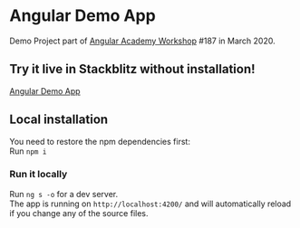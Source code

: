 # Angular Demo App

Demo Project part of <a href="https://angular.ac" target="_blank">Angular Academy Workshop</a> #187 in March 2020.

## Try it live in Stackblitz without installation!

<a href="https://stackblitz.com/github/ldex/Angular-Academy-187" target="_blank">Angular Demo App</a> 


## Local installation

You need to restore the npm dependencies first:  
Run `npm i`

### Run it locally

Run `ng s -o` for a dev server.  
The app is running on `http://localhost:4200/` and will automatically reload if you change any of the source files.